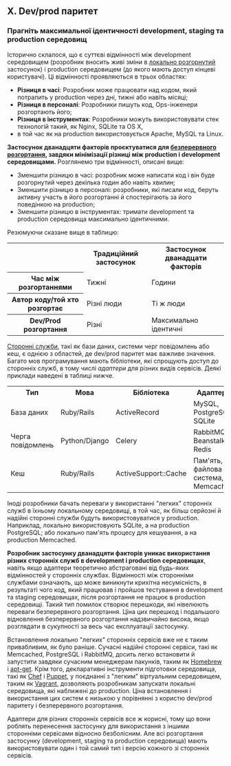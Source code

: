## X. Dev/prod паритет
### Прагніть максимальної ідентичності development, staging та production середовищ

Історично склалося, що є суттєві відмінності між development середовищем 
(розробник вносить живі зміни в [локально розгорнутий](./codebase) застосунок) і production середовищем 
(до якого мають доступ кінцеві користувачі). Ці відмінності проявляються в трьох областях:

* **Різниця в часі**: Розробник може працювати над кодом, який потрапить у production через дні, тижні або навіть місяці;
* **Різниця в персоналі**: Розробники пишуть код, Ops-інженери розгортають його;
* **Різниця в інструментах**: Розробники можуть використовувати стек технологій такий, як Nginx, SQLite та OS X, 
* в той час як на production використовується Apache, MySQL та Linux.

**Застосунок дванадцяти факторів проєктуватися для [безперервного розгортання](http://avc.com/2011/02/continuous-deployment/), 
завдяки мінімізації різниці між production і development середовищами.** Розглянемо три відмінності, описані вище:

* Зменшити різницю в часі: розробник може написати код і він буде розгорнутий через декілька годин або навіть хвилин;
* Зменшити різницю в персоналі: розробники, які писали код, беруть активну участь в його розгортанні й спостерігають 
за його поведінкою на production;
* Зменшити різницю в інструментах: тримати development та production середовища максимально ідентичними.

Резюмуючи сказане вище в таблицю:

<table>
  <tr>
    <th></th>
    <th>Традиційний застосунок</th>
    <th>Застосунок дванадцати факторів</th>
  </tr>
  <tr>
    <th>Час між розгортаннями</th>
    <td>Тижні</td>
    <td>Години</td>
  </tr>
  <tr>
    <th>Автор коду/той хто розгортає</th>
    <td>Різні люди</td>
    <td>Ті ж люди</td>
  </tr>
  <tr>
    <th>Dev/Prod розгортання</th>
    <td>Різні</td>
    <td>Максимально ідентичні</td>
  </tr>
</table>

[Сторонні служби](./backing-services), такі як бази даних, системи черг повідомлень або кеш, є однією з областей, 
де dev/prod паритет має важливе значення. Багато мов програмування мають бібліотеки, які спрощують доступ до сторонніх 
служб, в тому числі *адаптери* для різних видів сервісів. Деякі приклади наведені в таблиці нижче.

<table>
  <tr>
    <th>Тип</th>
    <th>Мова</th>
    <th>Бібліотека</th>
    <th>Адаптери</th>
  </tr>
  <tr>
    <td>База даних</td>
    <td>Ruby/Rails</td>
    <td>ActiveRecord</td>
    <td>MySQL, PostgreSQL, SQLite</td>
  </tr>
  <tr>
    <td>Черга повідомлень</td>
    <td>Python/Django</td>
    <td>Celery</td>
    <td>RabbitMQ, Beanstalkd, Redis</td>
  </tr>
  <tr>
    <td>Кеш</td>
    <td>Ruby/Rails</td>
    <td>ActiveSupport::Cache</td>
    <td>Пам'ять, файлова система, Memcached</td>
  </tr>
</table>

Іноді розробники бачать переваги у використанні "легких" сторонніх служб в їхньому локальному середовищі, 
в той час, як більш серйозні й надійні сторонні служби будуть використовуватися у production. 
Наприклад, локально використовують SQLite, а на production PostgreSQL; або локально пам'ять процесу для кешування, 
а на production Memcached.

**Розробник застосунку дванадцяти факторів уникає використання різних сторонніх служб в development і production 
середовищах**, навіть якщо адаптери теоретично абстраговані від будь-яких відмінностей у сторонніх службах. 
Відмінності між сторонніми службами означають, що може виникнути крихітна несумісність, в результаті чого код, 
який працював і пройшов тестування в development та staging середовищах, після розгортання не працює в production 
середовищі. Такий тип помилок створює перешкоди, які нівелюють переваги безперервного розгортання. 
Ціна цих перешкод і подальшого відновлення безперервного розгортання надзвичайно висока, якщо розглядати в сукупності 
за весь час експлуатації застосунку.

Встановлення локально "легких" сторонніх сервісів вже не є таким привабливим, як було раніше. 
Сучасні надійні сторонні сервіси, такі як Memcached, PostgreSQL і RabbitMQ, досить легко встановити й запустити 
завдяки сучасним менеджерам пакунків, таким як [Homebrew](http://mxcl.github.com/homebrew/) 
і [apt-get](https://help.ubuntu.com/community/AptGet/Howto). Крім того, декларативні інструменти підготовки середовища, 
такі як [Chef](http://www.opscode.com/chef/) і [Puppet](http://docs.puppetlabs.com/), у поєднанні з "легким" віртуальним 
середовищем, таким як [Vagrant](http://vagrantup.com/), дозволяють розробникам запускати локальні середовища, 
які наближені до production. Ціна встановлення і використання цих систем є низькою у порівнянні з користю dev/prod паритету
і безперервного розгортання.

Адаптери для різних сторонніх сервісів все ж корисні, тому що вони роблять перенесення застосунку для використання 
з іншими сторонніми сервісами відносно безболісним. Але всі розгортання застосунку 
(development, staging та production середовища) мають використовувати один і той самий тип і версію кожного 
зі сторонніх сервісів.